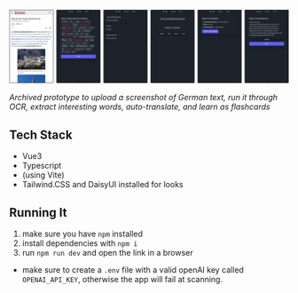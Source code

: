 ![](doc/img/screenshot.png)

*Archived prototype to upload a screenshot of German text, run it through OCR, extract interesting words, auto-translate, and learn as flashcards* 

## Tech Stack

- Vue3
- Typescript
- (using Vite)
- Tailwind.CSS and DaisyUI installed for looks

## Running It

1. make sure you have `npm` installed
2. install dependencies with `npm i`
3. run `npm run dev` and open the link in a browser


- make sure to create a `.env` file with a valid openAI key called `OPENAI_API_KEY`, otherwise the app will fail at scanning.
